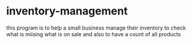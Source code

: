 # inventory-management
this program is to help a small business manage their inventory to check what is miising what is on sale and also to have a count of all products 
